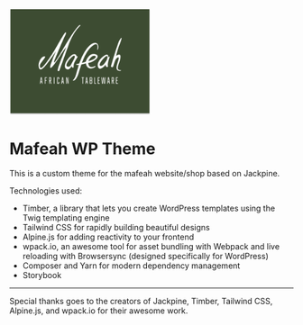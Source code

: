 <img src="theme/screenshot.png" alt="Mafeah Logo" width="250"/>

# Mafeah WP Theme

This is a custom theme for the mafeah website/shop based on Jackpine.

Technologies used:

-   Timber, a library that lets you create WordPress templates using the Twig templating engine
-   Tailwind CSS for rapidly building beautiful designs
-   Alpine.js for adding reactivity to your frontend
-   wpack.io, an awesome tool for asset bundling with Webpack and live reloading with Browsersync (designed specifically for WordPress)
-   Composer and Yarn for modern dependency management
-   Storybook

---

Special thanks goes to the creators of Jackpine, Timber, Tailwind CSS, Alpine.js, and wpack.io for their awesome work.
